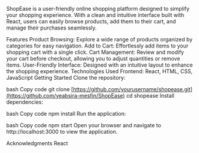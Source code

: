 ShopEase is a user-friendly online shopping platform designed to simplify your shopping experience. With a clean and intuitive interface built with React, users can easily browse products, add them to their cart, and manage their purchases seamlessly.

Features
Product Browsing: Explore a wide range of products organized by categories for easy navigation.
Add to Cart: Effortlessly add items to your shopping cart with a single click.
Cart Management: Review and modify your cart before checkout, allowing you to adjust quantities or remove items.
User-Friendly Interface: Designed with an intuitive layout to enhance the shopping experience.
Technologies Used
Frontend: React, HTML, CSS, JavaScript
Getting Started
Clone the repository:

bash
Copy code
git clone [https://github.com/yourusername/shopease.git](https://github.com/yeabsira-mesfin/ShopEase)
cd shopease
Install dependencies:

bash
Copy code
npm install
Run the application:

bash
Copy code
npm start
Open your browser and navigate to http://localhost:3000 to view the application.


Acknowledgments
React
